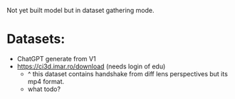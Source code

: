 Not yet built model but in dataset gathering mode.

# Datasets:
- ChatGPT generate from V1
- https://ci3d.imar.ro/download (needs login of edu)
    - ^ this dataset contains handshake from diff lens perspectives but its mp4 format.
    - what todo?